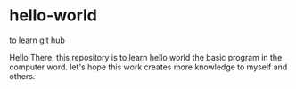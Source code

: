 # hello-world
to learn git hub

Hello There, this repository is to learn hello world the basic program in the computer word.
let's hope this work creates more knowledge to myself and others.
